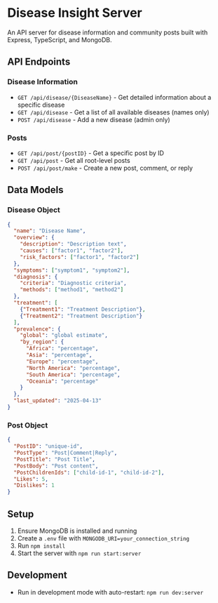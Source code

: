 
# Disease Insight Server

An API server for disease information and community posts built with Express, TypeScript, and MongoDB.

## API Endpoints

### Disease Information

- `GET /api/disease/{DiseaseName}` - Get detailed information about a specific disease
- `GET /api/disease` - Get a list of all available diseases (names only)
- `POST /api/disease` - Add a new disease (admin only)

### Posts

- `GET /api/post/{postID}` - Get a specific post by ID
- `GET /api/post` - Get all root-level posts
- `POST /api/post/make` - Create a new post, comment, or reply

## Data Models

### Disease Object

```json
{
  "name": "Disease Name",
  "overview": {
    "description": "Description text",
    "causes": ["factor1", "factor2"],
    "risk_factors": ["factor1", "factor2"]
  },
  "symptoms": ["symptom1", "symptom2"],
  "diagnosis": {
    "criteria": "Diagnostic criteria",
    "methods": ["method1", "method2"]
  },
  "treatment": [
    {"Treatment1": "Treatment Description"},
    {"Treatment2": "Treatment Description"}
  ],
  "prevalence": {
    "global": "global estimate",
    "by_region": {
      "Africa": "percentage",
      "Asia": "percentage",
      "Europe": "percentage",
      "North America": "percentage",
      "South America": "percentage",
      "Oceania": "percentage"
    }
  },
  "last_updated": "2025-04-13"
}
```

### Post Object

```json
{
  "PostID": "unique-id",
  "PostType": "Post|Comment|Reply",
  "PostTitle": "Post Title",
  "PostBody": "Post content",
  "PostChildrenIds": ["child-id-1", "child-id-2"],
  "Likes": 5,
  "Dislikes": 1
}
```

## Setup

1. Ensure MongoDB is installed and running
2. Create a `.env` file with `MONGODB_URI=your_connection_string`
3. Run `npm install`
4. Start the server with `npm run start:server`

## Development

- Run in development mode with auto-restart: `npm run dev:server`
